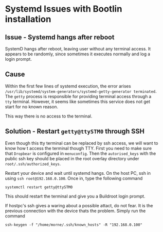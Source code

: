 # Systemd Issues with Bootlin installation

## Issue - Systemd hangs after reboot

SystemD hangs after reboot, leaving user without any terminal access. It appears to be randomly, since sometimes it executes normally and log a login prompt. 

## Cause

Within the first few lines of systemd execution, the error arises `/usr/lib/systemd/system-generators/systemd-getty-generator terminated`. The `getty` process is responsible for providing terminal access through a `tty` terminal. However, it seems like sometimes this service does not get start for no known reason. 

This way there is no access to the terminal.

## Solution - Restart `getty@ttySTM0` through SSH

Even though this tty terminal can be replaced by ssh access, we will want to know how t access the terminal though TTY. First you need to make sure that `Dropbear` is configured in `menuconfig`. Then the `autorised_keys` with the public ssh key should be placed in the root overlay directory under `root/.ssh/authorized_keys`.

Restart your device and wait until systemd hangs. On the host PC, ssh in using `ssh root@192.168.0.100`. Once in, type the following command

`systemctl restart getty@ttySTM0`

This should restart the terminal and give you a Buildroot login prompt. 

If hostpc's ssh gives a waring about a possible attact, do not fear. It is the previous connection with the device thats the problem. Simply run the command 

`ssh-keygen -f "/home/morne/.ssh/known_hosts" -R "192.168.0.100"`




